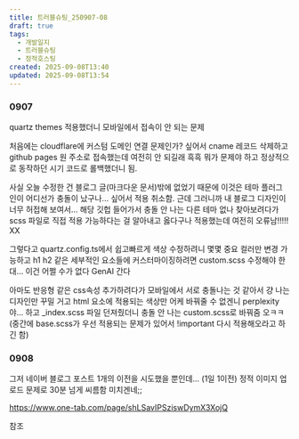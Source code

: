```yaml
---
title: 트러블슈팅_250907-08
draft: true
tags:
  - 개발일지
  - 트러블슈팅
  - 정적호스팅
created: 2025-09-08T13:40
updated: 2025-09-08T13:54
---
```

### 0907
quartz themes 적용했더니 모바일에서 접속이 안 되는 문제

처음에는 cloudflare에 커스텀 도메인 연결 문제인가? 싶어서 cname 레코드 삭제하고 github pages 원 주소로 접속했는데 여전히 안 되길래 흑흑 뭐가 문제야 하고 정상적으로 동작하던 시기 코드로 롤백했더니 됨.

사실 오늘 수정한 건 블로그 글(마크다운 문서)밖에 없었기 때문에 이것은 테마 플러그인이 어디선가 충돌이 났구나... 싶어서 적용 취소함. 근데 그러니까 내 블로그 디자인이 너무 허접해 보여서... 해당 깃헙 들어가서 충돌 안 나는 다른 테마 없나 찾아보려다가 scss 파일로 직접 적용 가능하다는 걸 알아내고 옳다구나 적용했는데 여전히 오류남!!!!! XX

그렇다고 quartz.config.ts에서 쉽고빠르게 색상 수정하려니 몇몇 중요 컬러만 변경 가능하고 h1 h2 같은 세부적인 요소들에 커스터마이징하려면 custom.scss 수정해야 한대... 이건 어쩔 수가 없다 GenAI 간다

아마도 반응형 같은 css속성 추가하려다가 모바일에서 서로 충돌나는 것 같아서 걍 나는 디자인만 꾸밀 거고 html 요소에 적용되는 색상만 어케 바꿔줄 수 없겐니 perplexity야... 하고 \_index.scss 파일 던져줬더니 충돌 안 나는 custom.scss로 바꿔줌 오ㅋㅋ (중간에 base.scss가 우선 적용되는 문제가 있어서 !important 다시 적용해오라고 하긴 함)

### 0908

그저 네이버 블로그 포스트 1개의 이전을 시도했을 뿐인데... (1일 1이전) 정적 이미지 업로드 문제로 30분 넘게 씨름함 미치겐네;;

https://www.one-tab.com/page/shLSavIPSziswDymX3XojQ

참조